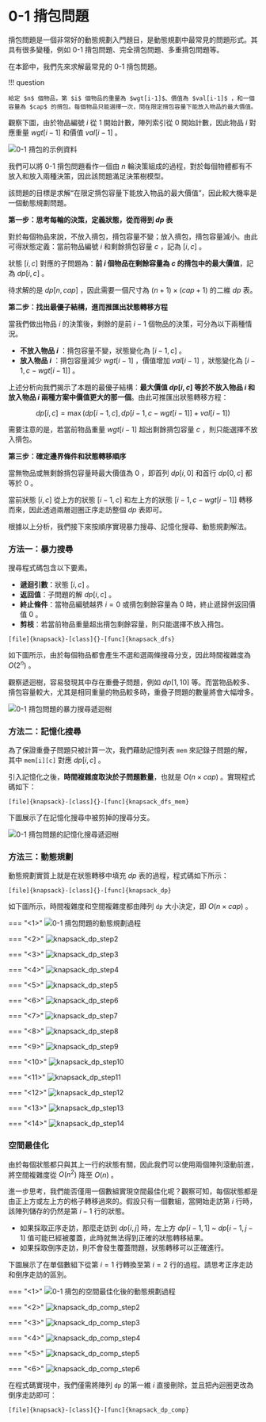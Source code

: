 # 0-1 揹包問題

揹包問題是一個非常好的動態規劃入門題目，是動態規劃中最常見的問題形式。其具有很多變種，例如 0-1 揹包問題、完全揹包問題、多重揹包問題等。

在本節中，我們先來求解最常見的 0-1 揹包問題。

!!! question

    給定 $n$ 個物品，第 $i$ 個物品的重量為 $wgt[i-1]$、價值為 $val[i-1]$ ，和一個容量為 $cap$ 的揹包。每個物品只能選擇一次，問在限定揹包容量下能放入物品的最大價值。

觀察下圖，由於物品編號 $i$ 從 $1$ 開始計數，陣列索引從 $0$ 開始計數，因此物品 $i$ 對應重量 $wgt[i-1]$ 和價值 $val[i-1]$ 。

![0-1 揹包的示例資料](knapsack_problem.assets/knapsack_example.png)

我們可以將 0-1 揹包問題看作一個由 $n$ 輪決策組成的過程，對於每個物體都有不放入和放入兩種決策，因此該問題滿足決策樹模型。

該問題的目標是求解“在限定揹包容量下能放入物品的最大價值”，因此較大機率是一個動態規劃問題。

**第一步：思考每輪的決策，定義狀態，從而得到 $dp$ 表**

對於每個物品來說，不放入揹包，揹包容量不變；放入揹包，揹包容量減小。由此可得狀態定義：當前物品編號 $i$ 和剩餘揹包容量 $c$ ，記為 $[i, c]$ 。

狀態 $[i, c]$ 對應的子問題為：**前 $i$ 個物品在剩餘容量為 $c$ 的揹包中的最大價值**，記為 $dp[i, c]$ 。

待求解的是 $dp[n, cap]$ ，因此需要一個尺寸為 $(n+1) \times (cap+1)$ 的二維 $dp$ 表。

**第二步：找出最優子結構，進而推匯出狀態轉移方程**

當我們做出物品 $i$ 的決策後，剩餘的是前 $i-1$ 個物品的決策，可分為以下兩種情況。

- **不放入物品 $i$** ：揹包容量不變，狀態變化為 $[i-1, c]$ 。
- **放入物品 $i$** ：揹包容量減少 $wgt[i-1]$ ，價值增加 $val[i-1]$ ，狀態變化為 $[i-1, c-wgt[i-1]]$ 。

上述分析向我們揭示了本題的最優子結構：**最大價值 $dp[i, c]$ 等於不放入物品 $i$ 和放入物品 $i$ 兩種方案中價值更大的那一個**。由此可推匯出狀態轉移方程：

$$
dp[i, c] = \max(dp[i-1, c], dp[i-1, c - wgt[i-1]] + val[i-1])
$$

需要注意的是，若當前物品重量 $wgt[i - 1]$ 超出剩餘揹包容量 $c$ ，則只能選擇不放入揹包。

**第三步：確定邊界條件和狀態轉移順序**

當無物品或無剩餘揹包容量時最大價值為 $0$ ，即首列 $dp[i, 0]$ 和首行 $dp[0, c]$ 都等於 $0$ 。

當前狀態 $[i, c]$ 從上方的狀態 $[i-1, c]$ 和左上方的狀態 $[i-1, c-wgt[i-1]]$ 轉移而來，因此透過兩層迴圈正序走訪整個 $dp$ 表即可。

根據以上分析，我們接下來按順序實現暴力搜尋、記憶化搜尋、動態規劃解法。

### 方法一：暴力搜尋

搜尋程式碼包含以下要素。

- **遞迴引數**：狀態 $[i, c]$ 。
- **返回值**：子問題的解 $dp[i, c]$ 。
- **終止條件**：當物品編號越界 $i = 0$ 或揹包剩餘容量為 $0$ 時，終止遞歸併返回價值 $0$ 。
- **剪枝**：若當前物品重量超出揹包剩餘容量，則只能選擇不放入揹包。

```src
[file]{knapsack}-[class]{}-[func]{knapsack_dfs}
```

如下圖所示，由於每個物品都會產生不選和選兩條搜尋分支，因此時間複雜度為 $O(2^n)$ 。

觀察遞迴樹，容易發現其中存在重疊子問題，例如 $dp[1, 10]$ 等。而當物品較多、揹包容量較大，尤其是相同重量的物品較多時，重疊子問題的數量將會大幅增多。

![0-1 揹包問題的暴力搜尋遞迴樹](knapsack_problem.assets/knapsack_dfs.png)

### 方法二：記憶化搜尋

為了保證重疊子問題只被計算一次，我們藉助記憶列表 `mem` 來記錄子問題的解，其中 `mem[i][c]` 對應 $dp[i, c]$ 。

引入記憶化之後，**時間複雜度取決於子問題數量**，也就是 $O(n \times cap)$ 。實現程式碼如下：

```src
[file]{knapsack}-[class]{}-[func]{knapsack_dfs_mem}
```

下圖展示了在記憶化搜尋中被剪掉的搜尋分支。

![0-1 揹包問題的記憶化搜尋遞迴樹](knapsack_problem.assets/knapsack_dfs_mem.png)

### 方法三：動態規劃

動態規劃實質上就是在狀態轉移中填充 $dp$ 表的過程，程式碼如下所示：

```src
[file]{knapsack}-[class]{}-[func]{knapsack_dp}
```

如下圖所示，時間複雜度和空間複雜度都由陣列 `dp` 大小決定，即 $O(n \times cap)$ 。

=== "<1>"
    ![0-1 揹包問題的動態規劃過程](knapsack_problem.assets/knapsack_dp_step1.png)

=== "<2>"
    ![knapsack_dp_step2](knapsack_problem.assets/knapsack_dp_step2.png)

=== "<3>"
    ![knapsack_dp_step3](knapsack_problem.assets/knapsack_dp_step3.png)

=== "<4>"
    ![knapsack_dp_step4](knapsack_problem.assets/knapsack_dp_step4.png)

=== "<5>"
    ![knapsack_dp_step5](knapsack_problem.assets/knapsack_dp_step5.png)

=== "<6>"
    ![knapsack_dp_step6](knapsack_problem.assets/knapsack_dp_step6.png)

=== "<7>"
    ![knapsack_dp_step7](knapsack_problem.assets/knapsack_dp_step7.png)

=== "<8>"
    ![knapsack_dp_step8](knapsack_problem.assets/knapsack_dp_step8.png)

=== "<9>"
    ![knapsack_dp_step9](knapsack_problem.assets/knapsack_dp_step9.png)

=== "<10>"
    ![knapsack_dp_step10](knapsack_problem.assets/knapsack_dp_step10.png)

=== "<11>"
    ![knapsack_dp_step11](knapsack_problem.assets/knapsack_dp_step11.png)

=== "<12>"
    ![knapsack_dp_step12](knapsack_problem.assets/knapsack_dp_step12.png)

=== "<13>"
    ![knapsack_dp_step13](knapsack_problem.assets/knapsack_dp_step13.png)

=== "<14>"
    ![knapsack_dp_step14](knapsack_problem.assets/knapsack_dp_step14.png)

### 空間最佳化

由於每個狀態都只與其上一行的狀態有關，因此我們可以使用兩個陣列滾動前進，將空間複雜度從 $O(n^2)$ 降至 $O(n)$ 。

進一步思考，我們能否僅用一個數組實現空間最佳化呢？觀察可知，每個狀態都是由正上方或左上方的格子轉移過來的。假設只有一個數組，當開始走訪第 $i$ 行時，該陣列儲存的仍然是第 $i-1$ 行的狀態。

- 如果採取正序走訪，那麼走訪到 $dp[i, j]$ 時，左上方 $dp[i-1, 1]$ ~ $dp[i-1, j-1]$ 值可能已經被覆蓋，此時就無法得到正確的狀態轉移結果。
- 如果採取倒序走訪，則不會發生覆蓋問題，狀態轉移可以正確進行。

下圖展示了在單個數組下從第 $i = 1$ 行轉換至第 $i = 2$ 行的過程。請思考正序走訪和倒序走訪的區別。

=== "<1>"
    ![0-1 揹包的空間最佳化後的動態規劃過程](knapsack_problem.assets/knapsack_dp_comp_step1.png)

=== "<2>"
    ![knapsack_dp_comp_step2](knapsack_problem.assets/knapsack_dp_comp_step2.png)

=== "<3>"
    ![knapsack_dp_comp_step3](knapsack_problem.assets/knapsack_dp_comp_step3.png)

=== "<4>"
    ![knapsack_dp_comp_step4](knapsack_problem.assets/knapsack_dp_comp_step4.png)

=== "<5>"
    ![knapsack_dp_comp_step5](knapsack_problem.assets/knapsack_dp_comp_step5.png)

=== "<6>"
    ![knapsack_dp_comp_step6](knapsack_problem.assets/knapsack_dp_comp_step6.png)

在程式碼實現中，我們僅需將陣列 `dp` 的第一維 $i$ 直接刪除，並且把內迴圈更改為倒序走訪即可：

```src
[file]{knapsack}-[class]{}-[func]{knapsack_dp_comp}
```
